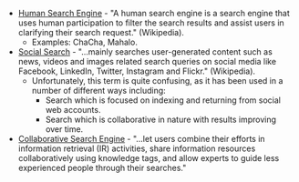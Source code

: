 - [Human Search Engine](https://en.wikipedia.org/wiki/Human_search_engine) - "A human search engine is a search engine that uses human participation to filter the search results and assist users in clarifying their search request." (Wikipedia).
  - Examples: ChaCha, Mahalo.
- [Social Search](https://en.wikipedia.org/wiki/Social_search) - "...mainly searches user-generated content such as news, videos and images related search queries on social media like Facebook, LinkedIn, Twitter, Instagram and Flickr." (Wikipedia).
  - Unfortunately, this term is quite confusing, as it has been used in a number of different ways including:
    - Search which is focused on indexing and returning from social web accounts.
    - Search which is collaborative in nature with results improving over time.
- [Collaborative Search Engine](https://en.wikipedia.org/wiki/Collaborative_search_engine) - "...let users combine their efforts in information retrieval (IR) activities, share information resources collaboratively using knowledge tags, and allow experts to guide less experienced people through their searches."

